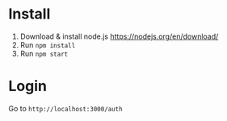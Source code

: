 
# Install
1. Download & install node.js https://nodejs.org/en/download/
2. Run `npm install`
3. Run `npm start`


# Login

Go to `http://localhost:3000/auth`